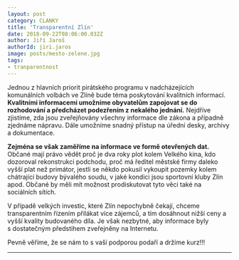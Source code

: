 ```yaml
---
layout: post
category: CLANKY
title: 'Transparentní Zlín'
date: 2018-09-22T08:06:00.032Z
author: Jiří Jaroš
authorId: jiri.jaros
image: posts/mesto-zelene.jpg   
tags: 
- tranparentnost
---
```


Jednou z hlavních priorit pirátského programu v nadcházejících komunálních volbách ve Zlíně bude
téma poskytování kvalitních informací. **Kvalitními informacemi umožníme obyvatelům zapojovat se
do rozhodování a předcházet podezřením z nekalého jednání.** Nejdříve zjistíme, zda jsou
zveřejňovány všechny informace dle zákona a případně zjednáme nápravu. Dále umožníme snadný
přístup na úřední desky, archivy a dokumentace.

**Zejména se však zaměříme na informace ve formě otevřených dat.** Občané mají právo vědět proč je
dva roky plot kolem Velkého kina, kdo dozoroval rekonstrukci podchodu, proč má ředitel městské
firmy daleko vyšší plat než primátor, jestli se někdo pokusil vykoupit pozemky kolem chátrající
budovy bývalého soudu, v jaké kondici jsou sportovní kluby Zlín apod. Občané by měli mít možnost
prodiskutovat tyto věci také na sociálních sítích.

V případě velkých investic, které Zlín nepochybně čekají, chceme transparentním řízením přilákat více
zájemců, a tím dosáhnout nižší ceny a vyšší kvality budovaného díla. Je však nezbytné, aby informace
byly s dostatečným předstihem zveřejněny na Internetu.

Pevně věříme, že se nám to s vaší podporou podaří a držíme kurz!!!



- - -
